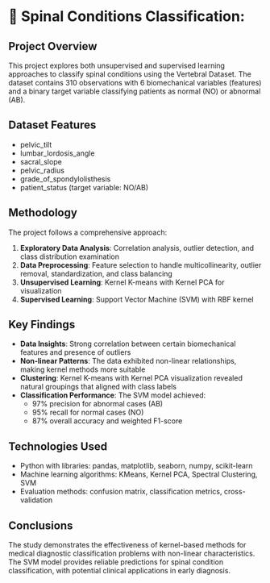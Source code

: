 # 🏥 Spinal Conditions Classification:

## Project Overview
This project explores both unsupervised and supervised learning approaches to classify spinal conditions using the Vertebral Dataset. The dataset contains 310 observations with 6 biomechanical variables (features) and a binary target variable classifying patients as normal (NO) or abnormal (AB).

## Dataset Features
- pelvic_tilt
- lumbar_lordosis_angle
- sacral_slope
- pelvic_radius
- grade_of_spondylolisthesis
- patient_status (target variable: NO/AB)

## Methodology
The project follows a comprehensive approach:
1. **Exploratory Data Analysis**: Correlation analysis, outlier detection, and class distribution examination
2. **Data Preprocessing**: Feature selection to handle multicollinearity, outlier removal, standardization, and class balancing
3. **Unsupervised Learning**: Kernel K-means with Kernel PCA for visualization
4. **Supervised Learning**: Support Vector Machine (SVM) with RBF kernel

## Key Findings
- **Data Insights**: Strong correlation between certain biomechanical features and presence of outliers
- **Non-linear Patterns**: The data exhibited non-linear relationships, making kernel methods more suitable
- **Clustering**: Kernel K-means with Kernel PCA visualization revealed natural groupings that aligned with class labels
- **Classification Performance**: The SVM model achieved:
  - 97% precision for abnormal cases (AB)
  - 95% recall for normal cases (NO)
  - 87% overall accuracy and weighted F1-score

## Technologies Used
- Python with libraries: pandas, matplotlib, seaborn, numpy, scikit-learn
- Machine learning algorithms: KMeans, Kernel PCA, Spectral Clustering, SVM
- Evaluation methods: confusion matrix, classification metrics, cross-validation

## Conclusions
The study demonstrates the effectiveness of kernel-based methods for medical diagnostic classification problems with non-linear characteristics. The SVM model provides reliable predictions for spinal condition classification, with potential clinical applications in early diagnosis.
